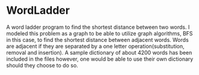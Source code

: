 # WordLadder
A word ladder program to find the shortest distance between two words.
I modeled this problem as a graph to be able to utilize graph algorithms, BFS in this case, 
to find the shortest distance between adjacent words.
Words are adjacent if they are separated by a one letter operation(substitution, removal and insertion).
A sample dictionary of about 4200 words has been included in the files however, one would be able to use their own dictionary should
they choose to do so.
